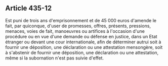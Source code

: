 Article 435-12
----
Est puni de trois ans d'emprisonnement et de 45 000 euros d'amende le fait, par
quiconque, d'user de promesses, offres, présents, pressions, menaces, voies de
fait, manoeuvres ou artifices à l'occasion d'une procédure ou en vue d'une
demande ou défense en justice, dans un Etat étranger ou devant une cour
internationale, afin de déterminer autrui soit à fournir une déposition, une
déclaration ou une attestation mensongère, soit à s'abstenir de fournir une
déposition, une déclaration ou une attestation, même si la subornation n'est pas
suivie d'effet.
